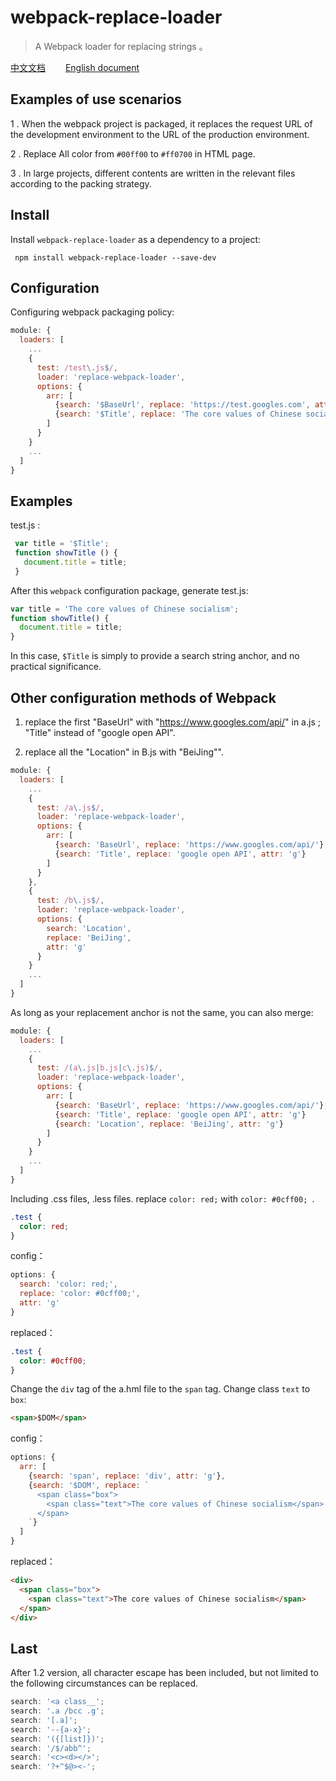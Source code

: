 # webpack-replace-loader
> A Webpack loader for replacing strings 。

[中文文档](https://github.com/beautifulBoys/webpack-replace-loader)　　 [English document](https://github.com/beautifulBoys/webpack-replace-loader/tree/master/docs)

## Examples of use scenarios
1 . When the webpack project is packaged, it replaces the request URL of the development environment to the URL of the production environment.

2 . Replace All color from  `#00ff00` to  `#ff0700` in HTML page.

3 . In large projects, different contents are written in the relevant files according to the packing strategy.

## Install

Install `webpack-replace-loader` as a dependency to a project:
```shell
 npm install webpack-replace-loader --save-dev
```
## Configuration
Configuring webpack packaging policy:
```js
module: {
  loaders: [
    ...
    {
      test: /test\.js$/,
      loader: 'replace-webpack-loader',
      options: {
        arr: [
          {search: '$BaseUrl', replace: 'https://test.googles.com', attr: 'g'},
          {search: '$Title', replace: 'The core values of Chinese socialism', attr: 'g'}
        ]
      }
    }
    ...
  ]
}
```

## Examples
 test.js :
 ```js
  var title = '$Title';
  function showTitle () {
    document.title = title;
  }
 ```
 After this `webpack` configuration package, generate test.js:

```js
var title = 'The core values of Chinese socialism';
function showTitle() {
  document.title = title;
}
```
In this case, `$Title` is simply to provide a search string anchor, and no practical significance.

## Other configuration methods of Webpack

1. replace the first "BaseUrl" with "https://www.googles.com/api/" in a.js ; "Title" instead of "google open API".

2. replace all the "Location" in B.js with "BeiJing"".

```js
module: {
  loaders: [
    ...
    {
      test: /a\.js$/,
      loader: 'replace-webpack-loader',
      options: {
        arr: [
          {search: 'BaseUrl', replace: 'https://www.googles.com/api/'},
          {search: 'Title', replace: 'google open API', attr: 'g'}
        ]
      }
    },
    {
      test: /b\.js$/,
      loader: 'replace-webpack-loader',
      options: {
        search: 'Location',
        replace: 'BeiJing',
        attr: 'g'
      }
    }
    ...
  ]
}
```
As long as your replacement anchor is not the same, you can also merge:

```js
module: {
  loaders: [
    ...
    {
      test: /(a\.js|b.js|c\.js)$/,
      loader: 'replace-webpack-loader',
      options: {
        arr: [
          {search: 'BaseUrl', replace: 'https://www.googles.com/api/'},
          {search: 'Title', replace: 'google open API', attr: 'g'}
          {search: 'Location', replace: 'BeiJing', attr: 'g'}
        ]
      }
    }
    ...
  ]
}
```
Including .css files, .less files. replace `color: red;` with `color: #0cff00; `.
```css
.test {
  color: red;
}
```
config：
```js
options: {
  search: 'color: red;',
  replace: 'color: #0cff00;',
  attr: 'g'
}
```
replaced：
```css
.test {
  color: #0cff00;
}
```

Change the `div` tag of the a.hml file to the `span` tag. Change class `text` to `box`:

```html
<span>$DOM</span>
```
config：
```js
options: {
  arr: [
    {search: 'span', replace: 'div', attr: 'g'},
    {search: '$DOM', replace: `
      <span class="box">
        <span class="text">The core values of Chinese socialism</span>
      </span>
    `}
  ]
}
```

replaced：
```html
<div>
  <span class="box">
    <span class="text">The core values of Chinese socialism</span>
  </span>
</div>
```

## Last
After 1.2 version, all character escape has been included, but not limited to the following circumstances can be replaced.
```js
search: '<a class__';
search: '.a /bcc .g';
search: '[.a]';
search: '--{a-x}';
search: '({[list]})';
search: '/$/abb^';
search: '<c><d></>';
search: '?+^$@><-';
```
